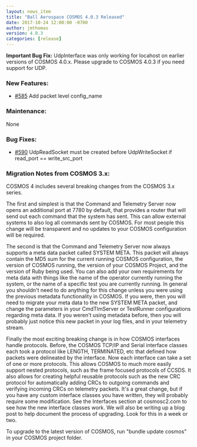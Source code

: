```yaml
---
layout: news_item
title: "Ball Aerospace COSMOS 4.0.3 Released"
date: 2017-10-24 12:00:00 -0700
author: jmthomas
version: 4.0.3
categories: [release]
---
```


**Important Bug Fix:** UdpInterface was only working for locahost on earlier versions of COSMOS 4.0.x. Please upgrade to COSMOS 4.0.3 if you need support for UDP.

### New Features:

- [#585](https://github.com/BallAerospace/COSMOS/issues/585) Add packet level config_name

### Maintenance:

None

### Bug Fixes:

- [#590](https://github.com/BallAerospace/COSMOS/issues/590) UdpReadSocket must be created before UdpWriteSocket if read_port == write_src_port

### Migration Notes from COSMOS 3.x:

COSMOS 4 includes several breaking changes from the COSMOS 3.x series.

The first and simplest is that the Command and Telemetry Server now opens an additional port at 7780 by default, that provides a router that will send out each command that the system has sent. This can allow external systems to also log all commands sent by COSMOS. For most people this change will be transparent and no updates to your COSMOS configuration will be required.

The second is that the Command and Telemetry Server now always supports a meta data packet called SYSTEM META. This packet will always contain the MD5 sum for the current running COSMOS configuration, the version of COSMOS running, the version of your COSMOS Project, and the version of Ruby being used. You can also add your own requirements for meta data with things like the name of the operator currently running the system, or the name of a specific test you are currently running. In general you shouldn't need to do anything for this change unless you were using the previous metadata functionality in COSMOS. If you were, then you will need to migrate your meta data to the new SYSTEM META packet, and change the parameters in your CmdTlmServer or TestRunner configurations regarding meta data. If you weren't using metadata before, then you will probably just notice this new packet in your log files, and in your telemetry stream.

Finally the most exciting breaking change is in how COSMOS interfaces handle protocols. Before, the COSMOS TCP/IP and Serial interface classes each took a protocol like LENGTH, TERMINATED, etc that defined how packets were delineated by the interface. Now each interface can take a set of one or more protocols. This allows COSMOS to much more easily support nested protocols, such as the frame focused protocols of CCSDS. It also allows for creating helpful reusable protocols such as the new CRC protocol for automatically adding CRCs to outgoing commands and verifying incoming CRCs on telemetry packets. It's a great change, but if you have any custom interface classes you have written, they will probably require some modification. See the Interfaces section at cosmosc2.com to see how the new interface classes work. We will also be writing up a blog post to help document the process of upgrading. Look for this in a week or two.

To upgrade to the latest version of COSMOS, run "bundle update cosmos" in your COSMOS project folder.
